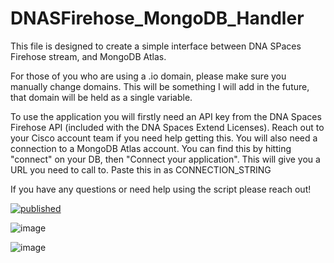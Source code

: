 # DNASFirehose_MongoDB_Handler

This file is designed to create a simple interface between DNA SPaces Firehose stream, and MongoDB Atlas.

For those of you who are using a .io domain, please make sure you manually change domains.
This will be something I will add in the future, that domain will be held as a single variable.

To use the application you will firstly need an API key from the DNA Spaces Firehose API (included with the DNA Spaces Extend Licenses).
Reach out to your Cisco account team if you need help getting this.
You will also need a connection to a MongoDB Atlas account.
You can find this by hitting "connect" on your DB, then "Connect your application".
This will give you a URL you need to call to.
Paste this in as CONNECTION_STRING

If you have any questions or need help using the script please reach out!

[![published](https://static.production.devnetcloud.com/codeexchange/assets/images/devnet-published.svg)](https://developer.cisco.com/codeexchange/github/repo/SimonLight001/DNASFirehose_MongoDB_Handler)

![image](https://user-images.githubusercontent.com/14348411/128566457-8de0e8c7-dc33-4931-929b-553d124cd27b.png)

![image](https://user-images.githubusercontent.com/14348411/128566477-3a23252f-96b4-46f2-8535-554a6d32d946.png)
